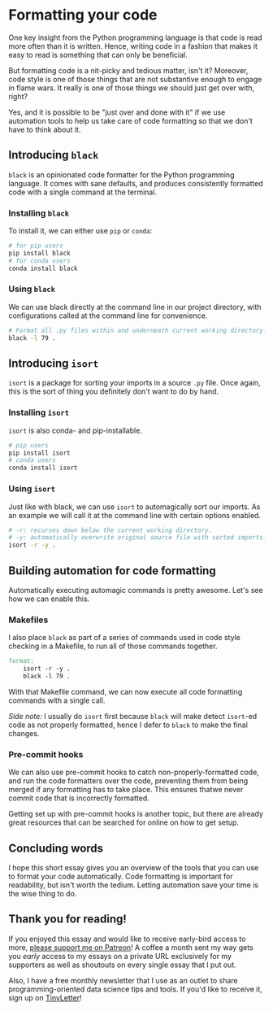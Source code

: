 # Formatting your code

One key insight from the Python programming language
is that code is read more often than it is written.
Hence, writing code in a fashion that makes it easy to read
is something that can only be beneficial.

But formatting code is a nit-picky and tedious matter, isn't it?
Moreover, code style is one of those things that are not substantive enough
to engage in flame wars.
It really is one of those things we should just get over with, right?

Yes, and it is possible to be "just over and done with it"
if we use automation tools to help us take care of code formatting
so that we don't have to think about it.

## Introducing `black`

`black` is an opinionated code formatter for the Python programming language.
It comes with sane defaults,
and produces consistently formatted code with a single command at the terminal.

### Installing `black`

To install it, we can either use `pip` or `conda`:

```bash
# for pip users
pip install black
# for conda users
conda install black
```

### Using `black`

We can use black directly at the command line in our project directory,
with configurations called at the command line for convenience.

```bash
# Format all .py files within and underneath current working directory.
black -l 79 .
```

## Introducing `isort`

`isort` is a package for sorting your imports in a source `.py` file.
Once again, this is the sort of thing
you definitely don't want to do by hand.

### Installing `isort`

`isort` is also conda- and pip-installable.

```bash
# pip users
pip install isort
# conda users
conda install isort
```

### Using `isort`

Just like with black, we can use `isort` to automagically sort our imports.
As an example we will call it at the command line with certain options enabled.

```bash
# -r: recurses down below the current working directory.
# -y: automatically overwrite original source file with sorted imports.
isort -r -y .
```

## Building automation for code formatting

Automatically executing automagic commands is pretty awesome.
Let's see how we can enable this.

### Makefiles

I also place `black` as part of a series of commands used in code style checking
in a Makefile, to run all of those commands together.

```makefile
format:
    isort -r -y .
    black -l 79 .
```

With that Makefile command,
we can now execute all code formatting commands with a single call.

_Side note:_ I usually do `isort` first
because `black` will make detect `isort`-ed code as not properly formatted,
hence I defer to `black` to make the final changes.

### Pre-commit hooks

We can also use pre-commit hooks to catch non-properly-formatted code,
and run the code formatters over the code,
preventing them from being merged if any formatting has to take place.
This ensures thatwe never commit code that is incorrectly formatted.

Getting set up with pre-commit hooks is another topic,
but there are already great resources that can be searched for online
on how to get setup.

## Concluding words

I hope this short essay gives you an overview
of the tools that you can use to format your code automatically.
Code formatting is important for readability,
but isn't worth the tedium.
Letting automation save your time is the wise thing to do.

## Thank you for reading!

If you enjoyed this essay and would like to receive early-bird access to more,
[please support me on Patreon][patreon]!
A coffee a month sent my way gets you _early_ access to my essays
on a private URL exclusively for my supporters
as well as shoutouts on every single essay that I put out.

[patreon]: https://patreon.com/ericmjl

Also, I have a free monthly newsletter that I use as an outlet
to share programming-oriented data science tips and tools.
If you'd like to receive it, sign up on [TinyLetter][tinyletter]!

[tinyletter]: https://tinyletter.com/ericmjl
